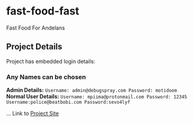 # fast-food-fast
Fast Food For Andelans
## Project Details
Project has embedded login details:
### Any Names can be chosen
**Admin Details:**
    ``` Username: admin@debugspray.com
        Password: motidoom
    ``` 
**Normal User Details:**
    ```
      Username: mpiima@protonmail.com
      Password: 12345
    ```
    ```Username:police@beatbobi.com
        Password:sevo4lyf
    ```

 ... Link to [Project Site](https://ramzinc.github.io/fast-food-fast/ui-templates/index.html)
